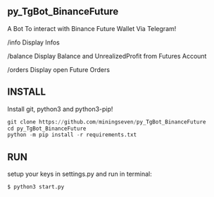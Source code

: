 ## py_TgBot_BinanceFuture
A Bot To interact with Binance Future Wallet Via Telegram!

  /info Display Infos
  
  /balance Display Balance and UnrealizedProfit from Futures Account
  
  /orders Display open Future Orders

## INSTALL
Install git, python3 and python3-pip!
```python
git clone https://github.com/miningseven/py_TgBot_BinanceFuture
cd py_TgBot_BinanceFuture
python -m pip install -r requirements.txt 
```
## RUN
setup your keys in settings.py
and run in terminal:
```python
$ python3 start.py
```
